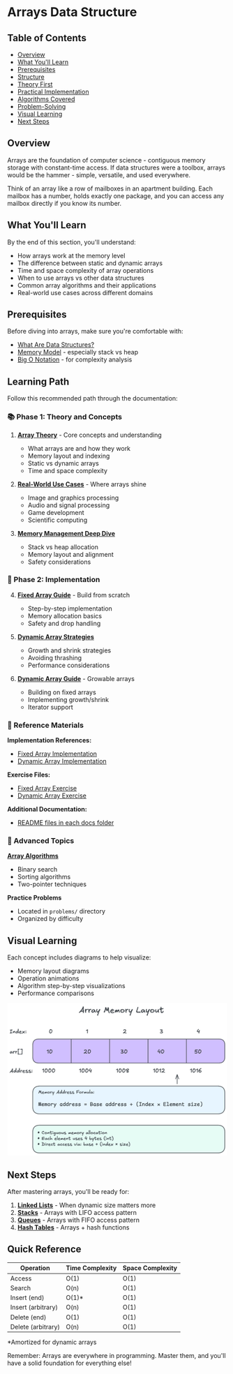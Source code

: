 # Arrays Data Structure

## Table of Contents

- [Overview](#overview)
- [What You'll Learn](#what-youll-learn)
- [Prerequisites](#prerequisites)
- [Structure](#structure)
- [Theory First](#theory-first)
- [Practical Implementation](#practical-implementation)
- [Algorithms Covered](#algorithms-covered)
- [Problem-Solving](#problem-solving)
- [Visual Learning](#visual-learning)
- [Next Steps](#next-steps)

## Overview

Arrays are the foundation of computer science - contiguous memory storage
with constant-time access. If data structures were a toolbox, arrays would
be the hammer - simple, versatile, and used everywhere.

Think of an array like a row of mailboxes in an apartment building. Each
mailbox has a number, holds exactly one package, and you can access any
mailbox directly if you know its number.

## What You'll Learn

By the end of this section, you'll understand:

- How arrays work at the memory level
- The difference between static and dynamic arrays
- Time and space complexity of array operations
- When to use arrays vs other data structures
- Common array algorithms and their applications
- Real-world use cases across different domains

## Prerequisites

Before diving into arrays, make sure you're comfortable with:

- [What Are Data Structures?](../00-fundamentals/what-are-data-structures.md)
- [Memory Model](../00-fundamentals/memory-model.md) - especially stack vs heap
- [Big O Notation](../00-fundamentals/big-o-notation.md) - for complexity analysis

## Learning Path

Follow this recommended path through the documentation:

### 📚 Phase 1: Theory and Concepts

1. **[Array Theory](./theory.md)** - Core concepts and understanding
   - What arrays are and how they work
   - Memory layout and indexing
   - Static vs dynamic arrays
   - Time and space complexity

2. **[Real-World Use Cases](./use-cases.md)** - Where arrays shine
   - Image and graphics processing
   - Audio and signal processing
   - Game development
   - Scientific computing

3. **[Memory Management Deep Dive](./implementations/rust/docs/memory-management.md)**
   - Stack vs heap allocation
   - Memory layout and alignment
   - Safety considerations

### 🔨 Phase 2: Implementation

4. **[Fixed Array Guide](./exercises/rust/docs/fixed-array-guide.md)** - Build from scratch
   - Step-by-step implementation
   - Memory allocation basics
   - Safety and drop handling

5. **[Dynamic Array Strategies](./implementations/rust/docs/dynamic-array-strategies.md)**
   - Growth and shrink strategies
   - Avoiding thrashing
   - Performance considerations

6. **[Dynamic Array Guide](./exercises/rust/docs/dynamic-array-guide.md)** - Growable arrays
   - Building on fixed arrays
   - Implementing growth/shrink
   - Iterator support

### 📖 Reference Materials

**Implementation References:**

- [Fixed Array Implementation](./implementations/rust/src/core.rs)
- [Dynamic Array Implementation](./implementations/rust/src/dynamic_array.rs)

**Exercise Files:**

- [Fixed Array Exercise](./exercises/rust/src/fixed_array_exercise.rs)
- [Dynamic Array Exercise](./exercises/rust/src/dynamic_array_exercise.rs)

**Additional Documentation:**

- [README files in each docs folder](./implementations/rust/docs/README.md)

### 🚀 Advanced Topics

**[Array Algorithms](./algorithms/)**

- Binary search
- Sorting algorithms
- Two-pointer techniques

**Practice Problems**

- Located in `problems/` directory
- Organized by difficulty

## Visual Learning

Each concept includes diagrams to help visualize:

- Memory layout diagrams
- Operation animations
- Algorithm step-by-step visualizations
- Performance comparisons

![Array Memory Layout](./diagrams/array-memory-layout.png)

## Next Steps

After mastering arrays, you'll be ready for:

1. **[Linked Lists](../02-linked-lists/)** - When dynamic size matters more
2. **[Stacks](../03-stacks/)** - Arrays with LIFO access pattern
3. **[Queues](../04-queues/)** - Arrays with FIFO access pattern
4. **[Hash Tables](../07-hash-tables/)** - Arrays + hash functions

## Quick Reference

| Operation | Time Complexity | Space Complexity |
|-----------|----------------|------------------|
| Access | O(1) | O(1) |
| Search | O(n) | O(1) |
| Insert (end) | O(1)* | O(1) |
| Insert (arbitrary) | O(n) | O(1) |
| Delete (end) | O(1) | O(1) |
| Delete (arbitrary) | O(n) | O(1) |

*Amortized for dynamic arrays

Remember: Arrays are everywhere in programming. Master them, and you'll
have a solid foundation for everything else!

